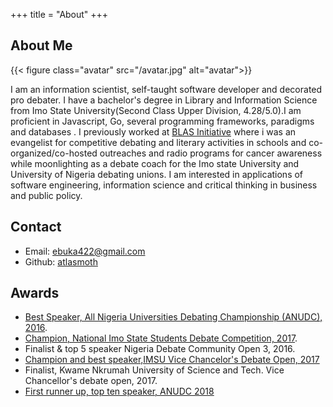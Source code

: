 +++
title = "About"
+++

## About Me

{{< figure class="avatar" src="/avatar.jpg" alt="avatar">}}

I am an information scientist, self-taught software developer and decorated pro debater. I have a bachelor's degree in Library and Information Science from Imo State University(Second Class Upper Division, 4.28/5.0).I am proficient in Javascript, Go, several programming frameworks, paradigms and databases . I previously worked at [BLAS Initiative](https://blasinitiative.org/) where i was an evangelist for competitive debating and literary activities in schools and co-organized/co-hosted outreaches and radio programs for cancer awareness while moonlighting as a debate coach for the Imo state University and University of Nigeria debating unions. I am interested in applications of software engineering, information science and critical thinking in business and public policy.

## Contact

- Email: [ebuka422@gmail.com](mailto:ebuka422@gmail.com)
- Github: [atlasmoth](https://github.com/atlasmoth)

## Awards

- [Best Speaker, All Nigeria Universities Debating Championship (ANUDC), 2016](https://idebate.org/news/imsus-osuji-chukwuebuka-joint-best-speaker-2016-all-nigerian-universities-debating).
- [Champion, National Imo State Students Debate Competition, 2017](https://innonews.com.ng/2017/11/uche-nwosu-yan-empower-winners-of-debate-competition/).
- Finalist & top 5 speaker Nigeria Debate Community Open 3, 2016.
- [Champion and best speaker,IMSU Vice Chancelor's Debate Open, 2017](https://amebochief.wordpress.com/2017/10/13/imo-state-university-vc-debate-championship/)
- Finalist, Kwame Nkrumah University of Science and Tech. Vice Chancellor's debate open, 2017.
- [First runner up, top ten speaker, ANUDC 2018](https://covenantuniversity.edu.ng/News/Covenant-Champion-of-6th-All-Nigeria-Universities-Debating-Championship#.YH8vf1VKi01)
